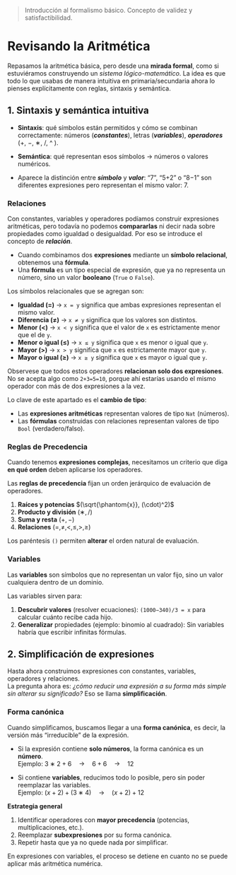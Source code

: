 > Introducción al formalismo básico. Concepto de validez y satisfactibilidad.

# Revisando la Aritmética

Repasamos la aritmética básica, pero desde una **mirada formal**, como si estuviéramos construyendo un _sistema lógico-matemático_. La idea es que todo lo que usabas de manera intuitiva en primaria/secundaria ahora lo pienses explícitamente con reglas, sintaxis y semántica.

## 1. Sintaxis y semántica intuitiva

- **Sintaxis**: qué símbolos están permitidos y cómo se combinan correctamente: números (***constantes***), letras (***variables***), ***operadores*** (+, −, ∗, /, ^ ).
 
- **Semántica**: qué representan esos símbolos → números o valores numéricos.

- Aparece la distinción entre ***símbolo*** y  ***valor***: “7”, “5+2” o “8−1” son diferentes expresiones pero representan el mismo valor: 7.

### Relaciones
Con constantes, variables y operadores podíamos construir expresiones aritméticas, pero todavía no podemos **compararlas** ni decir nada sobre propiedades como igualdad o desigualdad.
Por eso se introduce el concepto de ***relación***.

- Cuando combinamos dos **expresiones** mediante un **símbolo relacional**, obtenemos una **fórmula**.
- Una **fórmula** es un tipo especial de expresión, que ya no representa un número, sino un valor **booleano** (`True` o `False`).

Los símbolos relacionales que se agregan son:

- **Igualdad (=)** → `x = y` significa que ambas expresiones representan el mismo valor.
- **Diferencia (≠)** → `x ≠ y` significa que los valores son distintos.
- **Menor (<)** → `x < y` significa que el valor de `x` es estrictamente menor que el de `y`.
- **Menor o igual (≤)** → `x ≤ y` significa que `x` es menor o igual que `y`.
- **Mayor (>)** → `x > y` significa que `x` es estrictamente mayor que `y`.
- **Mayor o igual (≥)** → `x ≥ y` significa que `x` es mayor o igual que `y`.

 Observese que todos estos operadores **relacionan solo dos expresiones**. No se acepta algo como `2+3=5=10`, porque ahí estarías usando el mismo operador con más de dos expresiones a la vez.
 
Lo clave de este apartado es el **cambio de tipo**:

- Las **expresiones aritméticas** representan valores de tipo `Nat` (números).
- Las **fórmulas** construidas con relaciones representan valores de tipo `Bool` (verdadero/falso).    

### Reglas de Precedencia

Cuando tenemos **expresiones complejas**, necesitamos un criterio que diga **en qué orden** deben aplicarse los operadores.

Las **reglas de precedencia** fijan un orden jerárquico de evaluación de operadores.

1. **Raíces y potencias** $(\sqrt{\phantom{x}}, (\cdot)^2)$
2. **Producto y división** $(∗,/)$
3. **Suma y resta** $(+, -)$
4. **Relaciones** $(=,≠,<,≤,>,≥)$

Los paréntesis `()` permiten **alterar** el orden natural de evaluación.


### Variables

Las **variables** son símbolos que no representan un valor fijo, sino un valor cualquiera dentro de un dominio.

Las variables sirven para:

1. **Descubrir valores** (resolver ecuaciones): `(1000−340)/3 = x` para calcular cuánto recibe cada hijo.
2. **Generalizar** propiedades (ejemplo: binomio al cuadrado): Sin variables habría que escribir infinitas fórmulas.

## 2. Simplificación de expresiones

Hasta ahora construimos expresiones con constantes, variables, operadores y relaciones.  
La pregunta ahora es: *¿cómo reducir una expresión a su forma más simple sin alterar su significado?*
Eso se llama **simplificación**.


### Forma canónica

Cuando simplificamos, buscamos llegar a una **forma canónica**, es decir, la versión más “irreducible” de la expresión.

- Si la expresión contiene **solo números**, la forma canónica es un **número**.  
    Ejemplo:
    $3∗2+6 \quad \to \quad 6 + 6 \quad \to \quad 12$
    
- Si contiene **variables**, reducimos todo lo posible, pero sin poder reemplazar las variables.  
    Ejemplo:
    $(x+2)+(3∗4) \quad \to \quad (x+2) + 12$

**Estrategia general**

1. Identificar operadores con **mayor precedencia** (potencias, multiplicaciones, etc.).
2. Reemplazar **subexpresiones** por su forma canónica.
3. Repetir hasta que ya no quede nada por simplificar.

 En expresiones con variables, el proceso se detiene en cuanto no se puede aplicar más aritmética numérica.